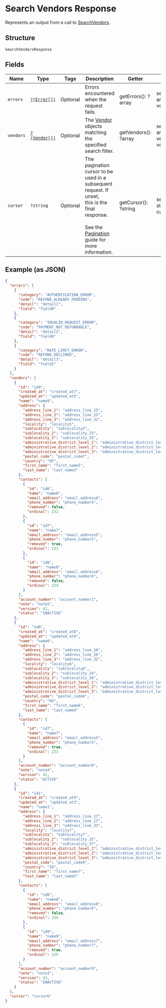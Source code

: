 
# Search Vendors Response

Represents an output from a call to [SearchVendors](../../doc/apis/vendors.md#search-vendors).

## Structure

`SearchVendorsResponse`

## Fields

| Name | Type | Tags | Description | Getter | Setter |
|  --- | --- | --- | --- | --- | --- |
| `errors` | [`?(Error[])`](../../doc/models/error.md) | Optional | Errors encountered when the request fails. | getErrors(): ?array | setErrors(?array errors): void |
| `vendors` | [`?(Vendor[])`](../../doc/models/vendor.md) | Optional | The [Vendor](entity:Vendor) objects matching the specified search filter. | getVendors(): ?array | setVendors(?array vendors): void |
| `cursor` | `?string` | Optional | The pagination cursor to be used in a subsequent request. If unset,<br>this is the final response.<br><br>See the [Pagination](https://developer.squareup.com/docs/working-with-apis/pagination) guide for more information. | getCursor(): ?string | setCursor(?string cursor): void |

## Example (as JSON)

```json
{
  "errors": [
    {
      "category": "AUTHENTICATION_ERROR",
      "code": "REFUND_ALREADY_PENDING",
      "detail": "detail1",
      "field": "field9"
    },
    {
      "category": "INVALID_REQUEST_ERROR",
      "code": "PAYMENT_NOT_REFUNDABLE",
      "detail": "detail2",
      "field": "field0"
    },
    {
      "category": "RATE_LIMIT_ERROR",
      "code": "REFUND_DECLINED",
      "detail": "detail3",
      "field": "field1"
    }
  ],
  "vendors": [
    {
      "id": "id9",
      "created_at": "created_at7",
      "updated_at": "updated_at5",
      "name": "name9",
      "address": {
        "address_line_1": "address_line_15",
        "address_line_2": "address_line_25",
        "address_line_3": "address_line_31",
        "locality": "locality5",
        "sublocality": "sublocality5",
        "sublocality_2": "sublocality_23",
        "sublocality_3": "sublocality_35",
        "administrative_district_level_1": "administrative_district_level_19",
        "administrative_district_level_2": "administrative_district_level_21",
        "administrative_district_level_3": "administrative_district_level_33",
        "postal_code": "postal_code7",
        "country": "HT",
        "first_name": "first_name5",
        "last_name": "last_name3"
      },
      "contacts": [
        {
          "id": "id6",
          "name": "name6",
          "email_address": "email_address4",
          "phone_number": "phone_number4",
          "removed": false,
          "ordinal": 232
        },
        {
          "id": "id7",
          "name": "name7",
          "email_address": "email_address5",
          "phone_number": "phone_number5",
          "removed": true,
          "ordinal": 233
        },
        {
          "id": "id8",
          "name": "name8",
          "email_address": "email_address6",
          "phone_number": "phone_number6",
          "removed": false,
          "ordinal": 234
        }
      ],
      "account_number": "account_number1",
      "note": "note5",
      "version": 41,
      "status": "INACTIVE"
    },
    {
      "id": "id0",
      "created_at": "created_at8",
      "updated_at": "updated_at4",
      "name": "name0",
      "address": {
        "address_line_1": "address_line_16",
        "address_line_2": "address_line_26",
        "address_line_3": "address_line_32",
        "locality": "locality6",
        "sublocality": "sublocality6",
        "sublocality_2": "sublocality_24",
        "sublocality_3": "sublocality_36",
        "administrative_district_level_1": "administrative_district_level_10",
        "administrative_district_level_2": "administrative_district_level_22",
        "administrative_district_level_3": "administrative_district_level_34",
        "postal_code": "postal_code8",
        "country": "HU",
        "first_name": "first_name6",
        "last_name": "last_name4"
      },
      "contacts": [
        {
          "id": "id7",
          "name": "name7",
          "email_address": "email_address5",
          "phone_number": "phone_number5",
          "removed": true,
          "ordinal": 233
        }
      ],
      "account_number": "account_number0",
      "note": "note4",
      "version": 42,
      "status": "ACTIVE"
    },
    {
      "id": "id1",
      "created_at": "created_at9",
      "updated_at": "updated_at3",
      "name": "name1",
      "address": {
        "address_line_1": "address_line_17",
        "address_line_2": "address_line_27",
        "address_line_3": "address_line_33",
        "locality": "locality7",
        "sublocality": "sublocality7",
        "sublocality_2": "sublocality_25",
        "sublocality_3": "sublocality_37",
        "administrative_district_level_1": "administrative_district_level_11",
        "administrative_district_level_2": "administrative_district_level_23",
        "administrative_district_level_3": "administrative_district_level_35",
        "postal_code": "postal_code9",
        "country": "ID",
        "first_name": "first_name7",
        "last_name": "last_name5"
      },
      "contacts": [
        {
          "id": "id8",
          "name": "name8",
          "email_address": "email_address6",
          "phone_number": "phone_number6",
          "removed": false,
          "ordinal": 234
        },
        {
          "id": "id9",
          "name": "name9",
          "email_address": "email_address7",
          "phone_number": "phone_number7",
          "removed": true,
          "ordinal": 235
        }
      ],
      "account_number": "account_number9",
      "note": "note3",
      "version": 43,
      "status": "INACTIVE"
    }
  ],
  "cursor": "cursor6"
}
```

